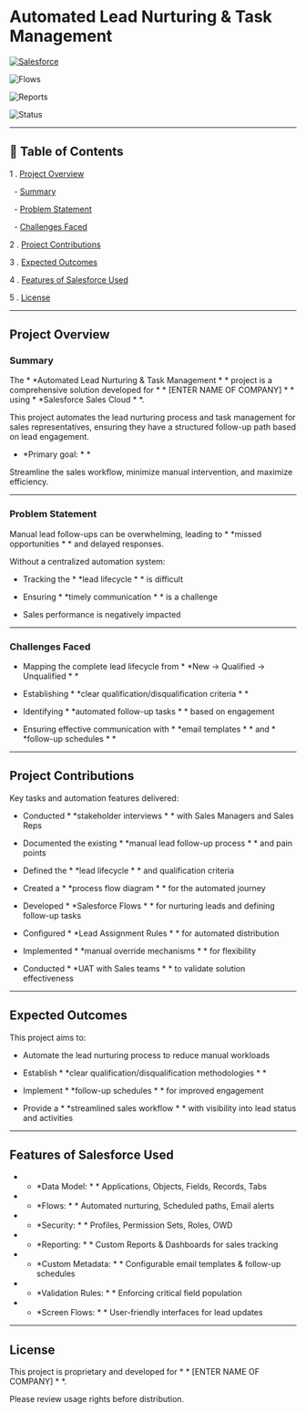  # Automated Lead Nurturing  & Task Management

[![Salesforce](https://img.shields.io/badge/Platform-Salesforce-00A1E0?logo=salesforce&logoColor=white)](https://www.salesforce.com/)

![Flows](https://img.shields.io/badge/Automation-Flows-brightgreen)

![Reports](https://img.shields.io/badge/Analytics-Reports%20%26%20Dashboards-blue)

![Status](https://img.shields.io/badge/Status-In%20Progress-yellow)

---



 ## 📖 Table of Contents

1 .  [Project Overview](#project-overview)  

&nbsp;  -  [Summary](#summary)  

&nbsp;  -  [Problem Statement](#problem-statement)  

&nbsp;  -  [Challenges Faced](#challenges-faced)  

2 .  [Project Contributions](#project-contributions)  

3 .  [Expected Outcomes](#expected-outcomes)  

4 .  [Features of Salesforce Used](#features-of-salesforce-used)  

5 .  [License](#license)  



---



 ## Project Overview



 ### Summary

The  * *Automated Lead Nurturing  & Task Management * * project is a comprehensive solution developed for  * * [ENTER NAME OF COMPANY] * * using  * *Salesforce Sales Cloud * *.  



This project automates the lead nurturing process and task management for sales representatives, ensuring they have a structured follow-up path based on lead engagement.  



 * *Primary goal: * *  

Streamline the sales workflow, minimize manual intervention, and maximize efficiency.  



---



 ### Problem Statement

Manual lead follow-ups can be overwhelming, leading to  * *missed opportunities * * and delayed responses.  



Without a centralized automation system:  

 - Tracking the  * *lead lifecycle * * is difficult  

 - Ensuring  * *timely communication * * is a challenge  

 - Sales performance is negatively impacted  



---



 ### Challenges Faced

 - Mapping the complete lead lifecycle from  * *New → Qualified → Unqualified * *  

 - Establishing  * *clear qualification/disqualification criteria * *  

 - Identifying  * *automated follow-up tasks * * based on engagement  

 - Ensuring effective communication with  * *email templates * * and  * *follow-up schedules * *  



---



 ## Project Contributions

Key tasks and automation features delivered:  

 - Conducted  * *stakeholder interviews * * with Sales Managers and Sales Reps  

 - Documented the existing  * *manual lead follow-up process * * and pain points  

 - Defined the  * *lead lifecycle * * and qualification criteria  

 - Created a  * *process flow diagram * * for the automated journey  

 - Developed  * *Salesforce Flows * * for nurturing leads and defining follow-up tasks  

 - Configured  * *Lead Assignment Rules * * for automated distribution  

 - Implemented  * *manual override mechanisms * * for flexibility  

 - Conducted  * *UAT with Sales teams * * to validate solution effectiveness  



---



 ## Expected Outcomes

This project aims to:  

 - Automate the lead nurturing process to reduce manual workloads  

 - Establish  * *clear qualification/disqualification methodologies * *  

 - Implement  * *follow-up schedules * * for improved engagement  

 - Provide a  * *streamlined sales workflow * * with visibility into lead status and activities  



---



 ## Features of Salesforce Used

 -  * *Data Model: * * Applications, Objects, Fields, Records, Tabs  

 -  * *Flows: * * Automated nurturing, Scheduled paths, Email alerts  

 -  * *Security: * * Profiles, Permission Sets, Roles, OWD  

 -  * *Reporting: * * Custom Reports  & Dashboards for sales tracking  

 -  * *Custom Metadata: * * Configurable email templates  & follow-up schedules  

 -  * *Validation Rules: * * Enforcing critical field population  

 -  * *Screen Flows: * * User-friendly interfaces for lead updates  



---



 ## License

This project is proprietary and developed for  * * [ENTER NAME OF COMPANY] * *.  

Please review usage rights before distribution.





